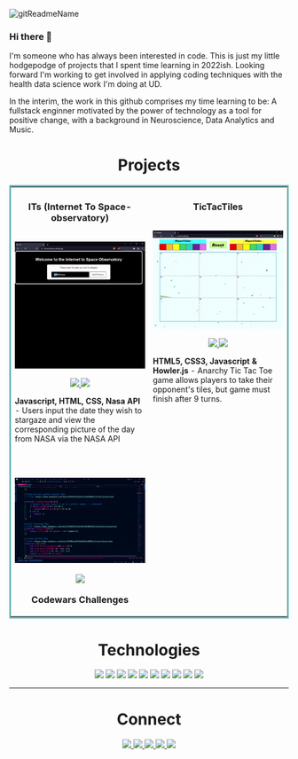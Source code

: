 ![gitReadmeName](https://user-images.githubusercontent.com/88162896/192053125-c222e570-7b71-4cc9-98bb-a2c54b219995.jpg)

### Hi there 👋 
I'm someone who has always been interested in code. This is just my little hodgepodge of projects that I spent time learning in 2022ish. Looking forward I'm working to get involved in applying coding techniques with the health data science work I'm doing at UD. 

In the interim, the work in this github comprises my time learning to be: A fullstack enginner motivated by the power of technology as a tool for positive change, with a background in Neuroscience, Data Analytics and Music.



<h1 align="center">Projects</h1>
<table bordercolor="#66b2b2">
  
  <tr>
    <td width="50%" valign="top">
      <h3 align="center">ITs (Internet To Space-observatory)</h3>
        <br />
        <a target="_blank" href="https://internet2space.netlify.app/">
            <img src="images/nasa.gif" width="100%" alt="Space Observatory app"/>
        </a>
        <br />
        <p align="center">
          
  <a href="https://github.com/Pressedj/internet2space" target="_blank">
    <img src="https://img.shields.io/static/v1?label=|&message=REPO&color=23555f&style=plastic&logo=github&logo-color=white"/>
  </a>  
  <a href="https://internet2space.netlify.app/" target="_blank">
    <img src="https://img.shields.io/static/v1?label=|&message=WEBSITE&color=cdf998&style=plastic&logo=wordpress&logo-color=white"/>
  </a>
      </p>
        <p><strong>Javascript, HTML, CSS, Nasa API</strong> - Users input the date they wish to stargaze and view the
corresponding picture of the day from NASA via the NASA API</p>
    </td>
    <td width="50%" valign="top">
      <h3 align="center">TicTacTiles</h3>
        <br />
      <a target="_blank" href="https://tictactile.netlify.app/">
            <img src="images/tiles.gif" width="100%"  alt="tictactiles"/>
        </a>
        <br />
        <p align="center">
          
  <a href="https://github.com/Pressedj/tictactiles" target="_blank">
    <img src="https://img.shields.io/static/v1?label=|&message=REPO&color=23555f&style=plastic&logo=github&logo-color=white"/>
  </a>
  <a href="https://tictactile.netlify.app/" target="_blank">
    <img src="https://img.shields.io/static/v1?label=|&message=WEBSITE&color=cdf998&style=plastic&logo=wordpress&logo-color=white"/>
  </a>
      </p>
        <p><strong>HTML5, CSS3, Javascript & Howler.js </strong>- Anarchy Tic Tac Toe game allows players to take their opponent's tiles, but game must finish after 9 turns.</p>
    </td>
  </tr>
  
  <tr>
    <td width="50%" valign="top">
      <h3 align="center"Codewars Challenges</h3>
        <br />
        <a target="_blank" href="https://github.com/Pressedj/Codewars">
          <img src="images/codewars.gif" width="100%" alt="Matching Cards"/>
        </a>
        <br />
        <p align="center">
          
  <a href="https://github.com/Pressedj/Codewars" target="_blank">
    <img src="https://img.shields.io/static/v1?label=|&message=REPO&color=23555f&style=plastic&logo=github&logo-color=white"/>
  </a>
        <p>Codewars Challenges</p>
    </td>
	
</table>

<h1 align="center">Technologies</h1>


<p align="center">
    <img src="https://img.shields.io/static/v1?label=|&message=HTML5&color=23555f&style=plastic&logo=html5"/>
    <img src="https://img.shields.io/static/v1?label=|&message=CSS3&color=285f65&style=plastic&logo=css3"/>
    <!--<img src="https://img.shields.io/static/v1?label=|&message=SASS&color=2b625f&style=plastic&logo=sass"/>-->
    <!--<img src="https://img.shields.io/static/v1?label=|&message=BOOTSTRAP&color=316c5e&style=plastic&logo=bootstrap"/>-->
    <img src="https://img.shields.io/static/v1?label=|&message=JAVASCRIPT&color=3c7f5d&style=plastic&logo=javascript"/>
    <img src="https://img.shields.io/static/v1?label=|&message=REACT.JS&color=4a935c&style=plastic&logo=react"/>
    <!--<img src="https://img.shields.io/static/v1?label=|&message=TYPESCRIPT&color=4a935c&style=plastic&logo=typescript"/>-->
    <img src="https://img.shields.io/static/v1?label=|&message=PYTHON&color=52985b&style=plastic&logo=python"/>
    <!--<img src="https://img.shields.io/static/v1?label=|&message=JAVA&color=cdf998&style=plastic&logo=java"/>-->
    <!--<img src="https://img.shields.io/static/v1?label=|&message=SOLIDITY&color=8fbc56&style=plastic&logo=solidity"/>-->
    <!--<img src="https://img.shields.io/static/v1?label=|&message=SELENIUM&color=cdf998&style=plastic&logo=selenium"/>-->
    <!--<img src="https://img.shields.io/static/v1?label=|&message=AWS&color=98bf53&style=plastic&logo=amazon"/>-->
    <img src="https://img.shields.io/static/v1?label=|&message=WORDPRESS&color=cdd148&style=plastic&logo=wordpress"/>
    <!--<img src="https://img.shields.io/static/v1?label=|&message=ADOBE&color=98bf53&style=plastic&logo=adobe"/>-->
    <img src="https://img.shields.io/static/v1?label=|&message=MONGO-DB&color=cdd148&style=plastic&logo=mongodb"/>
    <img src="https://img.shields.io/static/v1?label=|&message=EXPRESS&color=bbb111&style=plastic&logo=express"/>
    <!--<img src="https://img.shields.io/static/v1?label=|&message=WEBPACK&color=bbb111&style=plastic&logo=webpack"/>-->
    <img src="https://img.shields.io/static/v1?label=|&message=LINUX&color=bbb111&style=plastic&logo=linux"/>
    <img src="https://img.shields.io/static/v1?label=|&message=GIT&color=cbb148&style=plastic&logo=git"/>
    <!--<img src="https://img.shields.io/static/v1?label=|&message=FIREBASE&color=cbb148&style=plastic&logo=firebase"/>-->
</p>



---


<h1 align="center">Connect</h1>



<p align="center">
  <a href="https://juniperpress.netlify.app" target="_blank">
    <img src="https://img.shields.io/static/v1?label=|&message=WEBSITE&color=23555f&style=plastic&logo=react&logo-color=white"/>
  </a>
  <a href="https://www.linkedin.com/in/juniperpress/" target="_blank">
    <img src="https://img.shields.io/static/v1?label=|&message=LINKED-IN&color=cdf998&style=plastic&logo=linkedin&logo-color=white"/>
  </a>
  <a href="https://twitter.com/DevwJuniper" target="_blank">
    <img src="https://img.shields.io/static/v1?label=|&message=TWITTER&color=23555f&style=plastic&logo=twitter&logo-color=white"/>
  </a>
  <a href="https://angel.co/u/juniper-press" target="_blank">
      <img src="https://img.shields.io/static/v1?label=|&message=ANGEL-LIST&color=cdf998&style=plastic&logo=angellist&logo-color=white"/>
  </a>
  <a href="https://juniperpress.netlify.app/resume" target="_blank">
      <img src="https://img.shields.io/static/v1?label=|&message=RESUME&color=23555f&style=plastic&logo=react&logo-color=white"/>
  </a>
</p>

<!--
**Pressedj/pressedj** is a ✨ _special_ ✨ repository because its `README.md` (this file) appears on your GitHub profile.

Here are some ideas to get you started:

- 🔭 I’m currently working on ...
- 🌱 I’m currently learning ...
- 👯 I’m looking to collaborate on ...
- 🤔 I’m looking for help with ...
- 💬 Ask me about ...
- 📫 How to reach me: ...
- 😄 Pronouns: ...
- ⚡ Fun fact: ...
-->
